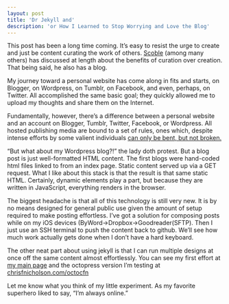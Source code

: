 ```yaml
---
layout: post
title: 'Dr Jekyll and'
description: 'or How I Learned to Stop Worrying and Love the Blog' 
---
```

This post has been a long time coming. It’s easy to resist the urge to create and just be content curating the work of others. [Scoble](http://www.scobleizer.com) (among many others) has discussed at length about the benefits of curation over creation. That being said, he also has a blog. 

My journey toward a personal website has come along in fits and starts, on Blogger, on Wordpress, on Tumblr, on Facebook, and even, perhaps, on Twitter. All accomplished the same basic goal; they quickly allowed me to upload my thoughts and share them on the Internet. 

Fundamentally, however, there’s a difference between a personal website and an account on Blogger, Tumblr, Twitter, Facebook, or Wordpress. All hosted publishing media are bound to a set of rules, ones which, despite intense efforts by some valient individuals [can only be bent, but not broken.](http://www.youtube.com/watch?v=oUBdyntL2Ag)

“But what about my Wordpress blog?!” the lady doth protest. But a blog post is just well-formatted HTML content. The first blogs were hand-coded html files linked to from an index page. Static content served up via a GET request. What I like about this stack is that the result is that same static HTML. Certainly, dynamic elements play a part, but because they are written in JavaScript, everything renders in the browser. 

The biggest headache is that all of this technology is still very new. It is by no means designed for general public use given the amount of setup required to make posting effortless. I’ve got a solution for composing posts while on my iOS devices (ByWord->Dropbox->Goodreader(SFTP). Then I just use an SSH terminal to push the content back to github. We’ll see how much work actually gets done when I don’t have a hard keyboard.

The other neat part about using jekyll is that I can run multiple designs at once off the same content almost effortlessly. You can see my first effort at [my main page](http://www.chrisfnicholson.com) and the octopress version I’m testing at [chrisfnicholson.com/octocfn](http://www.chrisnicholson.com/octocfn) 

Let me know what you think of my little experiment. As my favorite superhero liked to say, “I’m always online.”